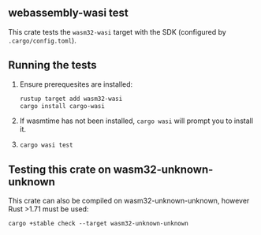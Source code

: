 ## webassembly-wasi test
This crate tests the `wasm32-wasi` target with the SDK (configured by `.cargo/config.toml`).

## Running the tests
1. Ensure prerequesites are installed:
   ```bash
   rustup target add wasm32-wasi
   cargo install cargo-wasi
   ```

2. If wasmtime has not been installed, `cargo wasi` will prompt you to install it.
3. `cargo wasi test`

## Testing this crate on wasm32-unknown-unknown
This crate can also be compiled on wasm32-unknown-unknown, however Rust >1.71 must be used:
```
cargo +stable check --target wasm32-unknown-unknown
```

